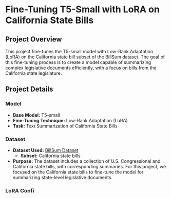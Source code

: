 # Fine-Tuning T5-Small with LoRA on California State Bills

## Project Overview

This project fine-tunes the T5-small model with Low-Rank Adaptation (LoRA) on the California state bill subset of the BillSum dataset. The goal of this fine-tuning process is to create a model capable of summarizing complex legislative documents efficiently, with a focus on bills from the California state legislature.

## Project Details

### Model

- **Base Model:** T5-small
- **Fine-Tuning Technique:** Low-Rank Adaptation (LoRA)
- **Task:** Text Summarization of California State Bills

### Dataset

- **Dataset Used:** [BillSum Dataset](https://github.com/FiscalNote/BillSum)
  - **Subset:** California state bills
- **Purpose:** The dataset includes a collection of U.S. Congressional and California state bills, with corresponding summaries. For this project, we focused on the California state bills to fine-tune the model for summarizing state-level legislative documents.

### LoRA Confi
